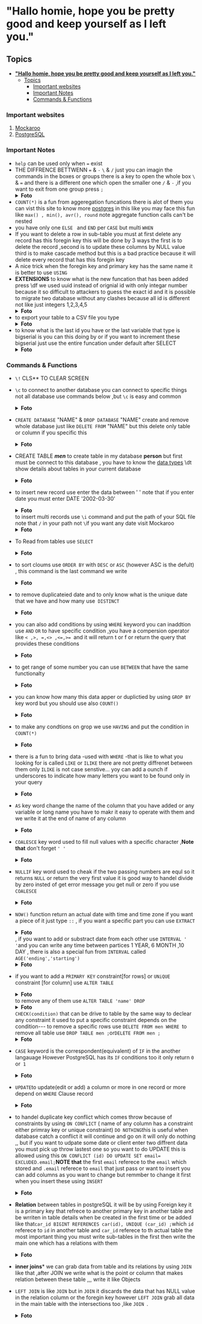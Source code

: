 # **"Hallo homie, hope you be pretty good and keep yourself as I left you."**

## Topics
- [**"Hallo homie, hope you be pretty good and keep yourself as I left you."**](#hallo-homie-hope-you-be-pretty-good-and-keep-yourself-as-i-left-you)
  - [Topics](#topics)
    - [Important websites](#important-websites)
    - [Important Notes](#important-notes)
    - [Commands \& Functions](#commands--functions)

### Important websites 
1. [Mockaroo](https://www.mockaroo.com/)
1. [PostgreSQL](https://www.postgresql.org/)
### Important Notes
- ```help``` can be used only when ```=``` exist 
-  THE DIFFRENCE BETTWENN   ```=``` & ```-```     ```\``` & ```/``` just you can imagin the commands in the boxes or groups there is a key to open the whole box ```\``` & ```=``` and there is a different one which open the smaller one ```/``` & ```-``` ,if you want to exit from one group press ```;```<details><summary> **Foto** </summary>![alt text](Pictures/1.PNG)</details>
- ```COUNT(*)``` is a fun from aggeregation funcations there is alot of them you can vist this site to know more [postgres](https://www.postgresql.org/docs/11/functions-aggregate.html) in this like you may face this fun like  ```max() , min(), avr(), round``` note aggregate function calls can't be nested
- you have only one ```ELSE ``` and ``` END ``` per ```CASE``` but  multi ```WHEN```
- If you want to delete a row in sub-table you must at first delete any record has this foregin key this will be done by 3 ways the first is to delete the record ,second is to update these columns by NULL value third is to make cascade method but this is a bad practice because it will delete every record that has this foregin key
- A nice trick when the foregin key and primary key has the same name it is better to use ```USING ```
- **EXTENSIONS** to know what is the new funcation that has been added press \df we used uuid instead of orignial id with only integar number because it so difficult to attackers to guess the exact id and it is possible to migrate two database without any clashes because all id is different not like just integers 1,2,3,4,5 <details><summary>**Foto**</summary> ![alt text](Pictures/29.PNG)![alt text](Pictures/30.PNG) </details>
- to export your table to a CSV file you type <details><summary>**Foto**</summary>![alt text](Pictures/31.PNG)</details>
- to know what is the last id you have or the last variable that type is bigserial is you can this doing by or if you want to increment these bigserial just use the entire funcation under default after SELECT<details><summary>**Foto**</summary>![alt text](Pictures/32.PNG)</details>

### Commands & Functions
- ```\!``` CLS** TO CLEAR SCREEN 

- ```\c``` to connect to another database you can connect to specific things not all database use commands below ,but ```\c``` is easy and common<details><summary>**Foto**</summary>![alt text](Pictures/2.PNG)</details>
- ```CREATE DATABASE``` "NAME" & ```DROP DATABASE``` "NAME" create and remove whole database just like ```DELETE FROM``` "NAME" but this delete only table or column if you specific this <details> <summary> **Foto** </summary> ![alt text](Pictures/3.PNG) </details>
- CREATE TABLE ***men*** to create table  in my database **person**  but first must be connect to this database , you have to know the [data types](https://www.postgresql.org/docs/current/datatype.html)  \dt show details about tables in your current database <details><summary>**Foto**</summary>![alt text](Pictures/4.PNG)</details>
- to insert new record use  enter the data between ' '  note that if you enter date you must enter DATE '2002-03-30'<details><summary>**Foto**</summary>![alt text](Pictures/5.PNG)</details>
 to insert multi records use ```\i``` command and put the path of your SQL file note that ```/``` in your path not ```\```if you want any date visit Mockaroo <details><summary>**Foto**</summary>![alt text](Pictures/7.PNG)</details>
- To Read from tables use ```SELECT```<details><summary>**Foto**</summary> ![alt text](Pictures/6.PNG)</details> 
- to sort cloums use ```ORDER BY``` with ```DESC``` or ```ASC``` (however ASC is the defult) , this command is the last command we write <details><summary>**Foto**</summary>![alt text](Pictures/8.PNG)</details>
- to remove duplicateied date and to only know what is the unique date that we have and how many use``` DISTINCT```<details><summary>**Foto**</summary>![alt text](Pictures/9.PNG)</details>
- you can also add conditions by using ```WHERE``` keyword you can inaddtion use ```AND```  ```OR``` to have specific condition ,you have a compersion operator like ```< ,>, =,<> ,<=,>= ```and it will return t or f or return the query that provides these conditions<details><summary>**Foto**</summary>![alt text](Pictures/10.PNG)</details>
- to get range of some number you can use ```BETWEEN``` that have the same functionalty<details><summary>**Foto**</summary>![alt text](Pictures/11.PNG)</details>
- you can know how many this data apper or duplictied by using ```GROP BY``` key word but you should use also ```COUNT()``` <details><summary>**Foto**</summary>![alt text](Pictures/12.PNG)</details>
- to make any condtions on grop we use ```HAVING``` and put the condition in ```COUNT(*)```<details><summary>**Foto**</summary>![alt text](Pictures/13.PNG)</details>
- there is a fun to bring data -used with ```WHERE``` -that is like to what you looking for is called ```LIKE``` or ```ILIKE``` there are not pretty diffrenet between them only ```ILIKE``` is not case senstive... yoy can add a ounch if underscores to indicate how many letters you want to be found only in your query<details><summary>**Foto**</summary>![alt text](Pictures/14.PNG)</details>
- ```AS``` key word change the name of the column that you have added or any variable or long name you have to makr it easy to operate with them and we write it at the end of name of any column<details><summary>**Foto**</summary>![alt text](Pictures/14.PNG)</details>
-  ```COALESCE``` key word used to fill null values with a specific character ,**Note that** don't forget ```' '```<details><summary>**Foto**</summary>![alt text](Pictures/16.PNG)</details>
-  ```NULLIF``` key word used to cheak if the two passing numbers are equl so it returns ```NULL``` or return the very first value it is good way to handel divide by zero insted of get error message you get null or zero if you use ```COALESCE``` <details><summary>**Foto**</summary>![alt text](Pictures/17.PNG)</details>
-  ```NOW()``` function return an actual date with time and time zone if you want a piece of it just type ```::``` , if you want a specific part you can use ```EXTRACT```<details><summary>**Foto**</summary>![alt text](Pictures/18.PNG)</details> , if you want to add or substract date from each other use ```INTERVAL ' '```and you can write any time between partices 1 YEAR, 6 MONTH ,10 DAY , there is also a special fun from ```INTERVAL``` called ```AGE('ending','starting')``` <details><summary>**Foto**</summary>![INTERVAL](Pictures/19.PNG) ![AGE](Pictures/20.PNG)</details>
-  if you want to add a ```PRIMARY KEY``` constraint[for rows] or ```UNiQUE``` constraint [for column] use ```ALTER TABLE``` <details><summary>**Foto**</summary>![alt text](Pictures/21.PNG)</details> to remove any of them use ```ALTER TABLE 'name' DROP``` <details><summary>**Foto**</summary>![alt text](Pictures/22.PNG)</details>
```CHECK(condition)``` that can be drive to table by the same way to declear any constraint it used to put a specific constraint depends on the condition--- to remove a specific rows use ```DELETE FROM men WHERE ```to remove all table use  ```DROP TABLE men ;```or```DELETE FROM men ;``` <details><summary>**Foto**</summary>![alt text](Pictures/23.PNG)</details>
- ```CASE``` keyword is the correspondent(equivalent) of ```IF``` in the another langauage However PostgreSQL has its ```IF``` conditions too it only return ```0``` or``` 1```<details><summary>**Foto**</summary>![alt text](Pictures/24.PNG)</details>
- ```UPDATE```to update(edit or add) a column or more in one record or more depend on ```WHERE``` Clause record <details><summary>**Foto**</summary>![alt text](Pictures/25.PNG)</details>
- to handel duplicate key conflict which comes throw because of constraints by using 
```ON CONFLICT``` ( name of any column has a constraint either primray key or unique constraint) ```DO NOTHING```this is useful when database catch a conflict it will continue and go on it will only do nothing ,, but if you want to udpate some date or client enter two diffrent data you must pick up throw lastest one so you want to do UPDATE this is allowed using this ```ON CONFLICT (id) DO UPDATE SET email= EXCLUDED.email;```**NOTE that** the first ```email``` referece to the ```email``` which stored and ```.email``` referece to ```email``` that just pass or want to insert you can add  columns as you want to change but remmber to change it first when you insert these using ```INSERT``` <details><summary>**Foto**</summary>![alt text](Pictures/26.PNG)</details>
- **Relation** between tables in postgreSQL it will be by using Foreign key it is a primary key that refrece to another primary key in another table and be wrriten in table details when be created in the first time or be added  like that```car_id BIGINT REFERENCES car(id), UNIQUE (car_id) ;```which ```id``` referece to ```id``` in another table and ```car_id``` referece to th actual table the most important thing you must write sub-tables in the first then write the main one which has a relations with them <details><summary>**Foto**</summary>![alt text](Pictures/27.PNG)</details>
- **inner joins*** we can grab data from table and its relations by using ```JOIN``` like that ,after JOIN we write what is the point or column that makes relation between these table ,,, write it like Objects
- ```LEFT JOIN``` is like ```JOIN``` but in ```JOIN``` it discards the data that has NULL value in the relation column or the foregin key however ```LEFT JOIN``` grab all data in the main table with the intersections too ,like ```JOIN ```.<details><summary>**Foto**</summary>![alt text](Pictures/28.PNG)</details>

